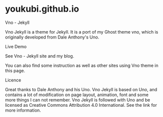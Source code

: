 # youkubi.github.io
Vno - Jekyll

Vno Jekyll is a theme for Jekyll. It is a port of my Ghost theme vno, which is originally developed from Dale Anthony's Uno.

Live Demo

See Vno - Jekyll site and my blog.

You can also find some instruction as well as other sites using Vno theme in this page.

Licence

Great thanks to Dale Anthony and his Uno. Vno Jekyll is based on Uno, and contains a lot of modification on page layout, animation, font and some more things I can not remember. Vno Jekyll is followed with Uno and be licensed as Creative Commons Attribution 4.0 International. See the link for more information.
